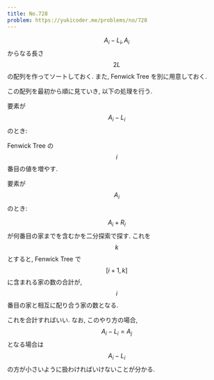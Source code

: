 ```yaml
---
title: No.728
problem: https://yukicoder.me/problems/no/728
---
```

$$ A_i-L_i, A_i $$ からなる長さ $$ 2L $$ の配列を作ってソートしておく. また, Fenwick Tree を別に用意しておく.

この配列を最初から順に見ていき, 以下の処理を行う.

要素が $$ A_i-L_i $$ のとき:

Fenwick Tree の $$ i $$ 番目の値を増やす.

要素が $$ A_i $$ のとき:

$$ A_i+R_i $$ が何番目の家までを含むかを二分探索で探す. これを $$ k $$ とすると, Fenwick Tree で $$ [i+1, k] $$ に含まれる家の数の合計が, $$ i $$ 番目の家と相互に配り合う家の数となる.

これを合計すればいい. なお, このやり方の場合, $$ A_i-L_i = A_j $$ となる場合は $$ A_i-L_i $$ の方が小さいように扱わければいけないことが分かる.
